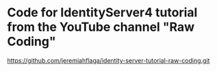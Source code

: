 # Code for IdentityServer4 tutorial from the YouTube channel "Raw Coding"

https://github.com/jeremiahflaga/identity-server-tutorial-raw-coding.git